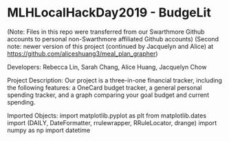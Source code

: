 # MLHLocalHackDay2019 - BudgeLit

(Note: Files in this repo were transferred from our Swarthmore Github accounts to personal non-Swarthmore affiliated Github accounts)
(Second note: newer version of this project (continued by Jacquelyn and Alice) at https://github.com/aliceshuang3/meal_plan_grapher)

Developers: Rebecca Lin, Sarah Chang, Alice Huang, Jacquelyn Chow

Project Description:
Our project is a three-in-one financial tracker, including the following features: a OneCard budget tracker, a general personal spending tracker, and a graph comparing your goal budget and current spending.

Imported Objects:
import matplotlib.pyplot as plt
from matplotlib.dates import (DAILY, DateFormatter, rrulewrapper, RRuleLocator, drange)
import numpy as np
import datetime

